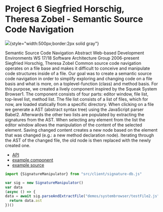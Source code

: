 # Project 6 Siegfried Horschig, Theresa Zobel - Semantic Source Code Navigation

![](https://lively-kernel.org/lively4/lively4-jens/doc/WebDev2017/project_6/screenshot.png){style="width:500px;border:2px solid gray"}

Semantic Source Code Navigation Abstract Web-based Development Environments WS 17/18 Software Architecture Group 2006-present Siegfried Horschig, Theresa Zobel Common source code navigation operates on a file base and makes it difficult to conceive and manipulate code structures inside of a file. Our goal was to create a semantic source code navigation in order to simplify exploring and changing code on a file basis and what is more, on a toplevel-function (class) and method basis. For this purpose, we created a lively component inspired by the Squeak System Browser1. The component consists of four parts: editor window, file list, top-level list, method list. The file list consists of a list of files, which for now, are loaded statically from a specific directory. When clicking on a file we generate a AST (abstract syntax tree) using the JavaScript parser Babel2. Afterwards the other two lists are populated by extracting the signatures from the AST. When selecting any element from the list the editor window allows the manipulation of the content of the selected element. Saving changed content creates a new node based on the element that was changed (e.g.: a new method declaration node). Iterating through the AST of the changed file, the old node is then replaced with the newly created one.

- [API](browse://src/client/signature-db.js)
- [example component](open://semantic-source-code-navigator)
- [example source](browse://templates/semantic-source-code-navigator.js)

<!-- the "{}" syntax allows to add attributes, foo="bar" and .myclass -->
```javascript {.example}
import {SignatureManipulator} from "src/client/signature-db.js"

var sig = new SignatureManipulator()
var data 
(async () => {
data = await sig.parseAndExtractFile("demos/systembrowser/testFile2.js")
  return data.ast
})()
```


<script>
 import boundEval from "src/client/bound-eval.js";
(async () => {
  var src = lively.query(this,".example").textContent // reference to previous <code> element 
  var result  = await boundEval(src);
  if (result.value && result.value.then) result = await result.value
  var inspector = await (<lively-inspector></lively-inspector>)
  inspector.inspect(result)
  return <div style="border: 2px solid lightgray">{inspector}</div>
})()
</script>


